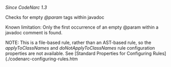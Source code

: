 
*Since CodeNarc 1.3*

Checks for empty *@param* tags within javadoc

Known limitation: Only the first occurrence of an empty @param within a javadoc comment is found.

NOTE: This is a file-based rule, rather than an AST-based rule, so the *applyToClassNames* and
*doNotApplyToClassNames* rule configuration properties are not available. See
[Standard Properties for Configuring Rules](./codenarc-configuring-rules.htm